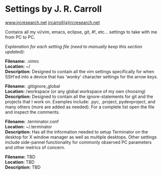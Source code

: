 Settings by J. R. Carroll
=========
<a href="www.jrcresearch.net">www.jrcresearch.net</a>
<a href="mailto:jrcarroll@jrcresearch.net">jrcarroll{a}jrcresearch.net</a>

Contains all my vi/vim, emacs, eclipse, git, #!, etc... settings to take with me from PC to PC.   


<i>Explanation for each setting file (need to manually keep this section updated):</i>

<b>Filename:</b>  .vimrc <br />
<b>Location:</b>  ~/ <br />
<b>Description:</b>  Designed to contain all the vim settings specifically for when SSH'ed into a device that has 'wonky'
character settings for the arrow keys. <br />

<b>Filename:</b>  .gitignore_global <br />
<b>Location:</b>  /workspace (or any global workspace of my own choosing)<br />
<b>Description:</b>  Designed to contain all the ignore-statements for git and the projects that I work on.  Examples include:
.pyc, .project, pydevproject, and many others (more are added as needed).  For a complete list open the file and inspect
the comments.<br />

<b>Filename:</b>  .terminator.conf<br />
<b>Location:</b>  ~/.terminator<br />
<b>Description:</b>  Has all the information needed to setup Terminator on the desktop for X window manager as well as multiple
desktops.  Other settings include side-pannel functionality for commonly observed PC parameters and other metrics of
concern.<br />

<b>Filename:</b> TBD     <br />
<b>Location:</b>  TBD    <br />
<b>Description:</b>  TBD    <br />
